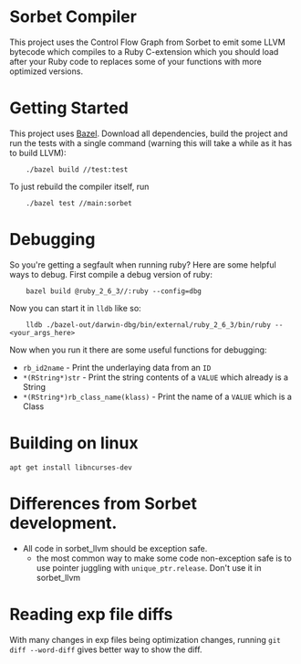 # Sorbet Compiler

This project uses the Control Flow Graph from Sorbet to emit some LLVM bytecode
which compiles to a Ruby C-extension which you should load after your Ruby code
to replaces some of your functions with more optimized versions.

# Getting Started

This project uses [Bazel](https://bazel.build/). Download all dependencies, build
the project and run the tests with a single command (warning this will take a while
as it has to build LLVM):

```
    ./bazel build //test:test
```

To just rebuild the compiler itself, run

```
    ./bazel test //main:sorbet
```

# Debugging

So you're getting a segfault when running ruby? Here are some helpful ways to
debug. First compile a debug version of ruby:

```
    bazel build @ruby_2_6_3//:ruby --config=dbg
```

Now you can start it in `lldb` like so:

```
    lldb ./bazel-out/darwin-dbg/bin/external/ruby_2_6_3/bin/ruby -- <your_args_here>
```

Now when you run it there are some useful functions for debugging:

* `rb_id2name` - Print the underlaying data from an `ID`
* `*(RString*)str` - Print the string contents of a `VALUE` which already is a String
* `*(RString*)rb_class_name(klass)` - Print the name of a `VALUE` which is a Class

# Building on linux

`apt get install libncurses-dev`

# Differences from Sorbet development.
 - All code in sorbet_llvm should be exception safe.
   - the most common way to make some code non-exception safe is to use pointer juggling with `unique_ptr.release`. Don't use it in sorbet_llvm

# Reading exp file diffs
  With many changes in exp files being optimization changes, running `git diff --word-diff` gives better way to show the diff.
